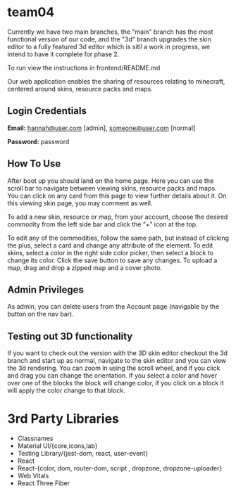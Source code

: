 # team04
Currently we have two main branches, the "main" branch has the most functional version of our code, and the "3d" branch upgrades the skin editor to a fully featured 3d editor which is sitll a work in progress, we intend to have it complete for phase 2.

To run view the instructions in frontend/README.md

Our web application enables the sharing of resources relating to minecraft, centered around skins, resource packs and maps.

## Login Credentials
**Email:** hannah@user.com [admin], someone@user.com [normal]

**Password:** password

## How To Use
After boot up you should land on the home page. Here you can use the scroll bar to navigate between viewing skins, resource packs and maps. You can click on any card from this page to view further details about it. On this viewing skin page, you may comment as well.

To add a new skin, resource or map, from your account, choose the desired commodity from the left side bar and click the “+” icon at the top.

To edit any of the commodities, follow the same path, but instead of clicking the plus, select a card and change any attribute of the element. To edit skins, select a color in the right side color picker, then select a block to change its color. Click the save button to save any changes. To upload a map, drag and drop a zipped map and a cover photo.

## Admin Privileges
As admin, you can delete users from the Account page (navigable by the button on the nav bar).

## Testing out 3D functionality

If you want to check out the version with the 3D skin editor checkout the 3d branch and start up as normal, navigate to the skin editor and you can view the 3d rendering. You can zoom in using the scroll wheel, and if you click and drag you can change the orientation. If you select a color and hover over one of the blocks the block will change color, if you click on a block it will apply the color change to that block. 


# 3rd Party Libraries
* Classnames
* Material UI/{core,icons,lab}
* Testing Library/{jest-dom, react, user-event}
* React
* React-{color, dom, router-dom, script , dropzone, dropzone-uploader}
* Web Vitals
* React Three Fiber

